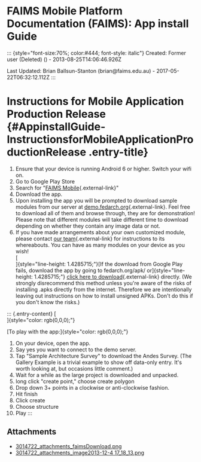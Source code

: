 FAIMS Mobile Platform Documentation (FAIMS): App install Guide
==============================================================

::: {style="font-size:70%; color:#444; font-style: italic"}
Created: Former user (Deleted) () - 2013-08-25T14:06:46.926Z

Last Updated: Brian Ballsun-Stanton (brian\@faims.edu.au) -
2017-05-22T06:32:12.112Z
:::

<div>

Instructions for Mobile Application Production Release {#AppinstallGuide-InstructionsforMobileApplicationProductionRelease .entry-title}
======================================================

1.  Ensure that your device is running Android 6 or higher. Switch your
    wifi on.
2.  Go to Google Play Store
3.  Search for \"[FAIMS
    Mobile](https://play.google.com/store/apps/details?id=au.edu.faims.mq.fieldresearch2){.external-link}\"
4.  Download the app. 
5.  Upon installing the app you will be prompted to download sample
    modules from our server at
    [demo.fedarch.org](http://demo.fedarch.org){.external-link}. Feel
    free to download all of them and browse through, they are for
    demonstration! Please note that different modules will take
    different time to download depending on whether they contain any
    image data or not. 
6.  If you have made arrangements about your own customized module,
    please contact [our
    team](mailto:enquiries@fedarch.org){.external-link} for instructions
    to its whereabouts. You can have as many modules on your device as
    you wish!\
    [\
    ]{style="line-height: 1.4285715;"}[If the download from Google Play
    fails, download the app by going to fedarch.org/apk/
    or]{style="line-height: 1.4285715;"} [click here to
    download](https://www.fedarch.org/apk/faims-android-latest.apk){.external-link}
    directly. (We strongly disrecommend this method unless you're aware
    of the risks of installing .apks directly from the internet.
    Therefore we are intentionally leaving out instructions on how to
    install unsigned APKs. Don't do this if you don't know the risks.)

::: {.entry-content}
[\
]{style="color: rgb(0,0,0);"}

[To play with the app:]{style="color: rgb(0,0,0);"}

1.  On your device, open the app.
2.  Say yes you want to connect to the demo server.
3.  Tap "Sample Architecture Survey" to download the Andes Survey. (The
    Gallery Example is a trivial example to show off data-only entry.
    It's worth looking at, but occasions little comment.)
4.  Wait for a while as the large project is downloaded and unpacked.
5.  long click "create point," choose create polygon
6.  Drop down 3+ points in a clockwise or anti-clockwise fashion.
7.  Hit finish
8.  Click create
9.  Choose structure
10. Play
:::

</div>

Attachments
-----------

-   [3014722\_attachments\_faimsDownload.png](attachments/3014722_attachments_faimsDownload.png)
-   [3014722\_attachments\_image2013-12-4
    17\_18\_13.png](attachments/3014722_attachments_image2013-12-4%2017_18_13.png)
